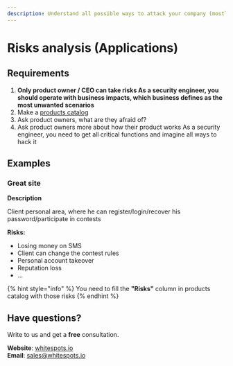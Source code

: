 ```yaml
---
description: Understand all possible ways to attack your company (mostly for C-Level)
---
```


# Risks analysis \(Applications\)

## Requirements

1. **Only product owner / CEO can take risks As a security engineer, you should operate with business impacts, which business defines as the most unwanted scenarios**
2. Make a [products catalog](products-catalog.md)
3. Ask product owners, what are they afraid of?
4. Ask product owners more about how their product works As a security engineer, you need to get all critical functions and imagine all ways to hack it

## Examples

### Great site

**Description**

Client personal area, where he can register/login/recover his password/participate in contests

**Risks:**

* Losing money on SMS
* Client can change the contest rules
* Personal account takeover
* Reputation loss
* ...

{% hint style="info" %}
You need to fill the **"Risks"** column in products catalog with those risks
{% endhint %}

## Have questions?

Write to us and get a **free** consultation.

**Website**: [whitespots.io](https://whitespots.io/?utm=appsecwiki)   
**Email**: [sales@whitespots.io](mailto:sales@whitespots.io)


